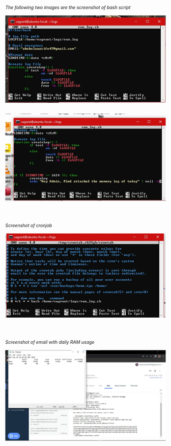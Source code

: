 *The following two images are the screenshot of bash script* <br/> <br/>
![bashScript 1](./bashScript1.jpg) <br/> <br/>

![bashScript 2](./bashScript2.jpg) <br/> <br/> <br/> <br/>

*Screenshot of cronjob* <br/> <br/>
![cronJob](./rcronjob.jpg) <br/> <br/> <br/> <br/>

*Screenshot of email with daily RAM usage* <br/> <br/>
![RAMUsage](./dailyramusage.jpg) <br/> <br/>
